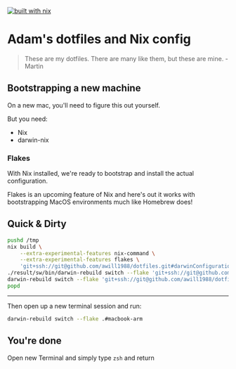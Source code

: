 [![built with nix](https://builtwithnix.org/badge.svg)](https://builtwithnix.org)

# Adam's dotfiles and Nix config

> These are my dotfiles. There are many like them, but these are mine.
> -Martin

## Bootstrapping a new machine

On a new mac, you'll need to figure this out yourself.

But you need:

- Nix
- darwin-nix

### Flakes

With Nix installed, we're ready to bootstrap and install the actual
configuration.

Flakes is an upcoming feature of Nix and here's out it works with bootstrapping
MacOS environments much like Homebrew does!

## Quick & Dirty

```bash
pushd /tmp
nix build \
    --extra-experimental-features nix-command \
    --extra-experimental-features flakes \
    'git+ssh://git@github.com/awill1988/dotfiles.git#darwinConfigurations.bootstrap-arm.system' && \
./result/sw/bin/darwin-rebuild switch --flake 'git+ssh://git@github.com/awill1988/dotfiles.git#bootstrap-arm' && \
darwin-rebuild switch --flake 'git+ssh://git@github.com/awill1988/dotfiles.git#macbook-arm'
popd
```

---
Then open up a new terminal session and run:

```bash
darwin-rebuild switch --flake .#macbook-arm
```

## You're done

Open new Terminal and simply type `zsh` and return
